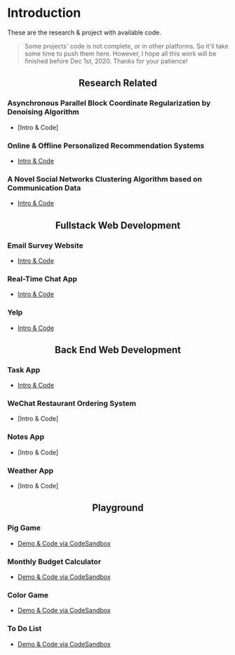 # Introduction

These are the research & project with available code.

> Some projects' code is not complete, or in other platforms. So it'll take some time to push them here. However, I hope all this work will be finished before Dec 1st, 2020. Thanks for your patience!

<div align="center">
  
## Research Related

</div>

### Asynchronous Parallel Block Coordinate Regularization by Denoising Algorithm
- [Intro & Code]


### Online & Offline Personalized Recommendation Systems
- [Intro & Code](https://github.com/YiranSunn/recSys)


### A Novel Social Networks Clustering Algorithm based on Communication Data
- [Intro & Code](https://github.com/YiranSunn/SocialClustering)


<div align="center">
  
 
 

## Fullstack Web Development

</div>

### Email Survey Website 
- [Intro & Code](https://github.com/YiranSunn/emailFeedback)

### Real-Time Chat App
- [Intro & Code](https://github.com/YiranSunn/realtimeChatApp)

### Yelp
- [Intro & Code](https://github.com/YiranSunn/Yelpwebdev)

<div align="center">
  
  
  

## Back End Web Development

</div>

### Task App
- [Intro & Code](https://github.com/YiranSunn/Task-App)


### WeChat Restaurant Ordering System
- [Intro & Code]


### Notes App
- [Intro & Code]

### Weather App
- [Intro & Code]

<div align="center">
  
  
  

## Playground

</div>


### Pig Game

- [Demo & Code via CodeSandbox](https://codesandbox.io/s/project-pig-game-2ekg7)

### Monthly Budget Calculator

- [Demo & Code via CodeSandbox](https://codesandbox.io/s/project-monthly-budget-calculator-26f32)

### Color Game

- [Demo & Code via CodeSandbox](https://codesandbox.io/s/project-color-game-wesq0)

### To Do List

- [Demo & Code via CodeSandbox](https://codesandbox.io/s/project-to-do-list-r751r)





